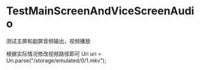 # TestMainScreenAndViceScreenAudio
测试主屏和副屏音频输出，视频播放

根据实际情况修改视频路径即可
Uri uri = Uri.parse("/storage/emulated/0/1.mkv");
